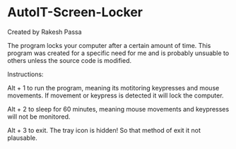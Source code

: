# AutoIT-Screen-Locker
Created by Rakesh Passa

The program locks your computer after a certain amount of time. This program
was created for a specific need for me and is probably unsuable to others unless
the source code is modified. 

Instructions:

Alt + 1 to run the program, meaning its motitoring keypresses and mouse 
movements. If movement or keypress is detected it will lock the computer.

Alt + 2 to sleep for 60 minutes, meaning mouse movements and keypresses will not
be monitored. 

Alt + 3 to exit. The tray icon is hidden! So that method of exit it not plausable. 
